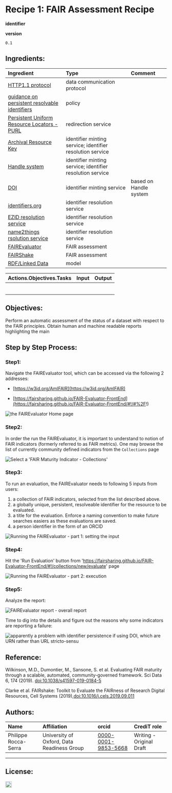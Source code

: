 # Recipe 1: FAIR Assessment Recipe

**identifier**

**version**

    0.1

## Ingredients:
	
| Ingredient | Type| Comment|
|:-----| :----|:-----|
|[HTTP1.1 protocol](https://tools.ietf.org/html/rfc2616)| data communication protocol | |
|[guidance on persistent resolvable identifiers](https://www.gov.uk/government/publications/open-standards-for-government/persistent-resolvable-identifiers)| policy| |
|[Persistent Uniform Resource Locators - PURL](https://archive.org/services/purl/)|redirection service| |
|[Archival Resource Key](https://n2t.net/e/ark_ids.html)| identifier minting service; identifier resolution service| |
|[Handle system](http://www.rfc-editor.org/rfc/rfc3650.txt)|identifier minting service; identifier resolution service| |
|[DOI](https://doi.org/)| identifier minting service| based on Handle system |
|[identifiers.org](https://identifiers.org/)|identifier resolution service||
|[EZID resolution service](https://ezid.cdlib.org/)|identifier resolution service||
|[name2things rsolution service](http://n2t.net/)|identifier resolution service||
|[FAIREvaluator](https://W3id.org/AmIFAIR)|FAIR assessment||
|[FAIRShake](https://fairshake.cloud/)| FAIR assessment||
|[RDF/Linked Data](https://www.w3.org/standards/semanticweb/data)| model | |



| Actions.Objectives.Tasks  | Input | Output  |
| :------------- | :------------- | :------------- |
| []()  | []() | []() |
| []()  | []() | []() |
| []()  | []() | []() |
| []()  | []() | []() |
| []()  | []() | []() |
| []()  | []() | []() |

        

## Objectives:

Perform an automatic assessment of the status of a dataset with respect to the FAIR principles.
Obtain human and machine readable reports highlighting the main 

## Step by Step Process:

### Step1: 
     
Navigate the FAIREvaluator tool, which can be accessed via the following 2 addresses:

- [https://w3id.org/AmIFAIR](https://w3id.org/AmIFAIR)

- [https://fairsharing.github.io/FAIR-Evaluator-FrontEnd](https://fairsharing.github.io/FAIR-Evaluator-FrontEnd/#!/#%2F!)


![the FAIREvaluator Home page](../assets/fair-eval-img1.png)

### Step2:

In order the run the FAIREvaluator, it is important to understand to notion of FAIR indicators (formerly referred to as FAIR metrics).
One may browse the list of currently community defined indicators from the `Collections` page 

![Select a 'FAIR Maturity Indicator - Collections'](../assets/fair-eval-img2.png)     

### Step3:

To run an evaluation, the FAIREvaluator needs to following 5 inputs from users:

1. a collection of FAIR indicators, selected from the list described above.
2. a globally unique, persistent, resolveable identifier for the resource to be evaluated.
3. a title for the evaluation. Enforce a naming convention to make future searches easiers as these evaluations are saved.
4. a person identifier in the form of an ORCID

![Running the FAIREvaluator - part 1: setting the input](../assets/fair-eval-img4.png)

### Step4:

Hit the 'Run Evaluation' button from 'https://fairsharing.github.io/FAIR-Evaluator-FrontEnd/#!/collections/new/evaluate' page



![Running the FAIREvaluator - part 2: execution ](../assets/fair-eval-img5.png)
     
### Step5:

Analyze the report:

![FAIREvaluator report - overall report ](../assets/fair-eval-img6.png)

Time to dig into the details and figure out the reasons why some indicators are reporting a failure:

![apparently a problem with identifier persistence if using DOI, which are URN rather than URL *stricto-sensu*](../assets/fair-eval-img7.png)



## Reference:

Wilkinson, M.D., Dumontier, M., Sansone, S. et al. Evaluating FAIR maturity through a scalable, automated, community-governed framework. Sci Data 6, 174 (2019). [doi:10.1038/s41597-019-0184-5](https://doi.org/10.1038/s41597-019-0184-5)

Clarke et al. FAIRshake: Toolkit to Evaluate the FAIRness of Research Digital Resources, Cell Systems (2019),[doi:10.1016/j.cels.2019.09.011](https://doi.org/10.1016/j.cels.2019.09.011)



## Authors:

| Name | Affiliation  | orcid | CrediT role  |
| :------------- | :------------- | :------------- |:------------- |
| Philippe Rocca-Serra |  University of Oxford, Data Readiness Group| [0000-0001-9853-5668](https://orcid.org/orcid.org/0000-0001-9853-5668) | Writing - Original Draft | 

___


## License:

<a href="https://creativecommons.org/licenses/by/4.0/"><img src="https://mirrors.creativecommons.org/presskit/buttons/80x15/png/by-sa.png" height="20"/></a>